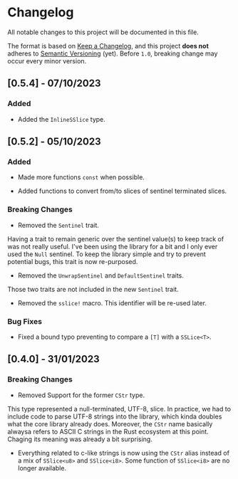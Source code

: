 # Changelog

All notable changes to this project will be documented in this file.

The format is based on [Keep a Changelog](https://keepachangelog.com/en/1.0.0/),
and this project **does not** adheres to [Semantic Versioning](https://semver.org/spec/v2.0.0.html)
(yet). Before `1.0`, breaking change may occur every minor version.

## [0.5.4] - 07/10/2023

### Added

- Added the `InlineSSlice` type.

## [0.5.2] - 05/10/2023

### Added

- Made more functions `const` when possible.

- Added functions to convert from/to slices of sentinel terminated slices.

### Breaking Changes

- Removed the `Sentinel` trait.

Having a trait to remain generic over the sentinel value(s) to keep track of was not really useful.
I've been using the library for a bit and I only ever used the `Null` sentinel. To keep the library
simple and try to prevent potential bugs, this trait is now re-purposed.

- Removed the `UnwrapSentinel` and `DefaultSentinel` traits.

Those two traits are not included in the new `Sentinel` trait.

- Removed the `sslice!` macro. This identifier will be re-used later.

### Bug Fixes

- Fixed a bound typo preventing to compare a `[T]` with a `SSLice<T>`.

## [0.4.0] - 31/01/2023

### Breaking Changes

- Removed Support for the former `CStr` type.

This type represented a null-terminated, UTF-8, slice. In practice, we had to include code to parse
UTF-8 strings into the library, which kinda doubles what the core library already does. Moreover,
the `CStr` name basically alwaysa refers to ASCII C strings in the Rust ecosystem at this point.
Chaging its meaning was already a bit surprising.

- Everything related to c-like strings is now using the `CStr` alias instead of a mix of
  `SSlice<u8>` and `SSlice<i8>`. Some function of `SSlice<i8>` are no longer available.
